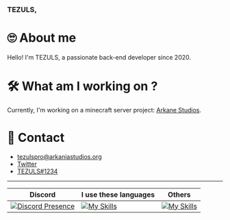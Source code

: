 ### TEZULS,

# 🙄 About me
Hello! I'm TEZULS, a passionate back-end developer since 2020.


# 🛠️ What am I working on ?
Currently, I'm working on a minecraft server project: [Arkane Studios](https://arkaniastudios.org).

# 🔗 Contact
- [tezulspro@arkaniastudios.org](mailto:arkaniastudios.org)
- [Twitter](https://twitter.com/tezulsfr)
- [TEZULS#1234](https://discord.com/users/495901655133323265)

---
| Discord | I use these languages  | Others  |
| -- | -- | -- |
| [![Discord Presence](https://lanyard.cnrad.dev/api/495901655133323265)](https://discord.com/users/495901655133323265) | [![My Skills](https://skillicons.dev/icons?i=php,js,html,css,java&perline=3)](https://skillicons.dev) | [![My Skills](https://skillicons.dev/icons?i=git,github,docker,mysql,linux&perline=3)](https://skillicons.dev) |
